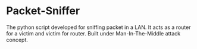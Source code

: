 # Packet-Sniffer
The python script developed for sniffing packet in a LAN. It acts as a router for a victim and victim for router. Built under Man-In-The-Middle attack concept.
